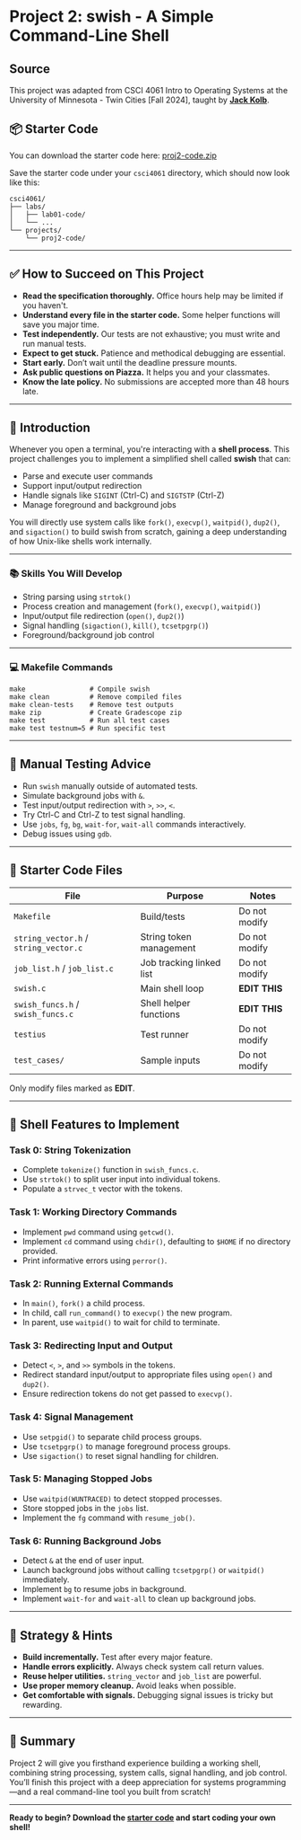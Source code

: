 # **Project 2: swish - A Simple Command-Line Shell**

## Source
This project was adapted from CSCI 4061 Intro to Operating Systems at the University of Minnesota - Twin Cities [Fall 2024], taught by [**Jack Kolb**](https://cse.umn.edu/cs/jack-kolb).

## 📦 Starter Code
You can download the starter code here:
[proj2-code.zip](proj2-code.zip)

Save the starter code under your `csci4061` directory, which should now look like this:

```
csci4061/
├── labs/
│   ├── lab01-code/
│   └── ...
└── projects/
    └── proj2-code/
```

---

## ✅ How to Succeed on This Project
- **Read the specification thoroughly.** Office hours help may be limited if you haven't.
- **Understand every file in the starter code.** Some helper functions will save you major time.
- **Test independently.** Our tests are not exhaustive; you must write and run manual tests.
- **Expect to get stuck.** Patience and methodical debugging are essential.
- **Start early.** Don’t wait until the deadline pressure mounts.
- **Ask public questions on Piazza.** It helps you and your classmates.
- **Know the late policy.** No submissions are accepted more than 48 hours late.

---

## 🧭 Introduction
Whenever you open a terminal, you're interacting with a **shell process**. This project challenges you to implement a simplified shell called **swish** that can:

- Parse and execute user commands
- Support input/output redirection
- Handle signals like `SIGINT` (Ctrl-C) and `SIGTSTP` (Ctrl-Z)
- Manage foreground and background jobs

You will directly use system calls like `fork()`, `execvp()`, `waitpid()`, `dup2()`, and `sigaction()` to build swish from scratch, gaining a deep understanding of how Unix-like shells work internally.

---

### 📚 Skills You Will Develop
- String parsing using `strtok()`
- Process creation and management (`fork()`, `execvp()`, `waitpid()`)
- Input/output file redirection (`open()`, `dup2()`)
- Signal handling (`sigaction()`, `kill()`, `tcsetpgrp()`)
- Foreground/background job control

---

### 💻 Makefile Commands
```
make                # Compile swish
make clean          # Remove compiled files
make clean-tests    # Remove test outputs
make zip            # Create Gradescope zip
make test           # Run all test cases
make test testnum=5 # Run specific test
```

---

## 🧪 Manual Testing Advice
- Run `swish` manually outside of automated tests.
- Simulate background jobs with `&`.
- Test input/output redirection with `>`, `>>`, `<`.
- Try Ctrl-C and Ctrl-Z to test signal handling.
- Use `jobs`, `fg`, `bg`, `wait-for`, `wait-all` commands interactively.
- Debug issues using `gdb`.

---

## 🧰 Starter Code Files
| File | Purpose | Notes |
|------|---------|-------|
| `Makefile` | Build/tests | Do not modify |
| `string_vector.h` / `string_vector.c` | String token management | Do not modify |
| `job_list.h` / `job_list.c` | Job tracking linked list | Do not modify |
| `swish.c` | Main shell loop | **EDIT THIS** |
| `swish_funcs.h` / `swish_funcs.c` | Shell helper functions | **EDIT THIS** |
| `testius` | Test runner | Do not modify |
| `test_cases/` | Sample inputs | Do not modify |

Only modify files marked as **EDIT**.

---

## 🚀 Shell Features to Implement

### Task 0: String Tokenization
- Complete `tokenize()` function in `swish_funcs.c`.
- Use `strtok()` to split user input into individual tokens.
- Populate a `strvec_t` vector with the tokens.

### Task 1: Working Directory Commands
- Implement `pwd` command using `getcwd()`.
- Implement `cd` command using `chdir()`, defaulting to `$HOME` if no directory provided.
- Print informative errors using `perror()`.

### Task 2: Running External Commands
- In `main()`, `fork()` a child process.
- In child, call `run_command()` to `execvp()` the new program.
- In parent, use `waitpid()` to wait for child to terminate.

### Task 3: Redirecting Input and Output
- Detect `<`, `>`, and `>>` symbols in the tokens.
- Redirect standard input/output to appropriate files using `open()` and `dup2()`.
- Ensure redirection tokens do not get passed to `execvp()`.

### Task 4: Signal Management
- Use `setpgid()` to separate child process groups.
- Use `tcsetpgrp()` to manage foreground process groups.
- Use `sigaction()` to reset signal handling for children.

### Task 5: Managing Stopped Jobs
- Use `waitpid(WUNTRACED)` to detect stopped processes.
- Store stopped jobs in the `jobs` list.
- Implement the `fg` command with `resume_job()`.

### Task 6: Running Background Jobs
- Detect `&` at the end of user input.
- Launch background jobs without calling `tcsetpgrp()` or `waitpid()` immediately.
- Implement `bg` to resume jobs in background.
- Implement `wait-for` and `wait-all` to clean up background jobs.

---

## 🧠 Strategy & Hints
- **Build incrementally.** Test after every major feature.
- **Handle errors explicitly.** Always check system call return values.
- **Reuse helper utilities.** `string_vector` and `job_list` are powerful.
- **Use proper memory cleanup.** Avoid leaks when possible.
- **Get comfortable with signals.** Debugging signal issues is tricky but rewarding.

---

## 📌 Summary
Project 2 will give you firsthand experience building a working shell, combining string processing, system calls, signal handling, and job control. You’ll finish this project with a deep appreciation for systems programming—and a real command-line tool you built from scratch!

---
**Ready to begin? Download the [starter code](proj2-code.zip) and start coding your own shell!**
